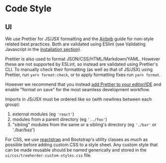 # Code Style

## UI

We use Prettier for JS/JSX formatting and the [Airbnb](https://github.com/airbnb/javascript)
guide for non-style related best practices. Both are validated using ESlint (see Validating
Javascript in the [Installation section](installation.md#validating-javascript)).

Prettier is also used to format JSON/CSS/HTML/Markdown/YAML. However these are not supported
by ESLint, so instead are validated using Prettier's CLI. To manually check their formatting
(as well as that of JS/JSX) using Prettier, run `yarn format:check`, or to apply formatting
fixes run `yarn format`.

However we recommend that you instead
[add Prettier to your editor/IDE](https://prettier.io/docs/en/editors.html)
and enable "format on save" for the most seamless development workflow.

Imports in JS/JSX must be ordered like so (with newlines between each group):

1. external modules (eg `'react'`)
2. modules from a parent directory (eg `'../foo'`)
3. "sibling" modules from the same or a sibling's directory (eg `'./bar'` or './bar/baz')

For CSS, we use [reactstrap](https://reactstrap.github.io/) and Bootstrap's utility classes as
much as possible before adding custom CSS to a style sheet. Any custom style that can be made
reusable should be named generically and stored in the `ui/css/treeherder-custom-styles.css` file.

